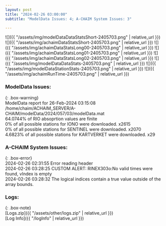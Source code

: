 ```yaml
---
layout: post
title: "2024-02-26 03:00:00"
subtitle: "ModelData Issues: 4; A-CHAIM System Issues: 3"

---
```


![]({{ "/assets/img/modelDataDataStatsShort-2405703.png" | relative_url }})
![]({{ "/assets/img/achaimDataStatsShort-2405703.png" | relative_url }})
![]({{ "/assets/img/achaimDataStatsLong00-2405703.png" | relative_url }})
![]({{ "/assets/img/achaimDataStatsLong01-2405703.png" | relative_url }})
![]({{ "/assets/img/achaimDataStatsLong02-2405703.png" | relative_url }})
![]({{ "/assets/img/modelDataDataStats-2405703.png" | relative_url }})
![]({{ "/assets/img/modelDataStationStats-2405703.png" | relative_url }})
![]({{ "/assets/img/achaimRunTime-2405703.png" | relative_url }})


### ModelData Issues:  
  
{: .box-warning}  
 ModelData report for 26-Feb-2024 03:15:08   
 /home/chaim/ACHAIM_SERVER/A-CHAIM/modelData/2024/057/03/modelData.mat   
 64.0744% of RIO absoprtion values are finite   
 0% of all possible stations for IONO were downloaded. x2615   
 0% of all possible stations for SENTINEL were downloaded. x2070   
 4.6823% of all possible stations for KARTVERKET were downloaded. x29   
  
### A-CHAIM System Issues:  
  
{: .box-error}  
2024-02-26 02:31:55 Error reading header  
2024-02-26 03:28:25 CUSTOM ALERT: RINEX303o:No valid times were found, vIndex is empty  
2024-02-26 03:28:32 The logical indices contain a true value outside of the array bounds.  

### Logs:  
  
{: .box-note}  
[Logs.zip]({{ "/assets/other/logs.zip" | relative_url }})  
[Log Info]({{ "/logInfo" | relative_url }})  
